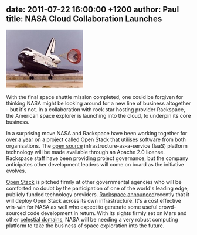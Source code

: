 date: 2011-07-22 16:00:00 +1200
author: Paul
title: NASA Cloud Collaboration Launches
----

![shuttle70.jpg](/media/2011-07-22-shuttle70.jpg)

With the final space shuttle mission completed, one could be forgiven for thinking NASA might be looking around for a new line of business altogether - but it's not. In a collaboration with rock star hosting provider Rackspace, the American space explorer is launching into the cloud, to underpin its core business.

In a surprising move NASA and Rackspace have been working together for [over a year](http://archived.link/http://www.rackspace.com/cloud/blog/2011/07/19/what-a-year%C2%A0-openstack-at-one/) on a project called Open Stack that utilises software from both organisations. The [open source](https://iwantmyname.co.nz/services/open-source/)  infrastructure-as-a-service (IaaS) platform technology will be made available through an Apache 2.0 license. Rackspace staff have been providing project governance, but the company anticipates other development leaders will come on board as the initiative evolves.

[Open Stack](http://www.openstack.org/) is pitched firmly at other governmental agencies who will be comforted no doubt by the participation of one of the world's leading edge, publicly funded technology providers. [Rackspace announced](http://archived.link/http://www.networkworld.com/news/2011/072111-rackspace-cloud-openstack.html)recently that it will deploy Open Stack across its own infrastructure. It's a cost effective win-win for NASA as well who expect to generate some useful crowd-sourced code development in return. With its sights firmly set on Mars and other [celestial domains](https://iwantmyname.co.nz/domains/io-domain-name-registration-for-british-indian-ocean-territory), NASA will be needing a very robust computing platform to take the business of space exploration into the future.
